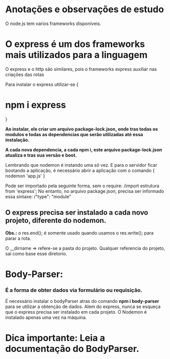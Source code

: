 <h1><strong>Anotações e observações de estudo</strong></h1>

O node.js tem varios frameworks disponíveis.
    <h1>O <strong>express</strong> é um dos frameworks mais utilizados para a linguagem</h1>
O express e o http são similares, pois o frameworks express auxiliar nas criações das rotas

Para instalar o express utilizar-se {
    <h1>npm i express</h1>
}

<strong>Ao instalar, ele criar um arquivo package-lock.json, onde tras todas os modulos e todas as dependencias que serão utilizadas até essa instalação.</strong>

<strong>A cada nova dependencia, a cada npm i, este arquivo package-lock.json atualiza e tras sua versão e boot.</strong>

Lembrando que nodemon é instando uma só vez. E para o servidor ficar bootando a aplicação, é necessário abrir a aplicação com o comando {
    nodemon 'app.js'
}

Pode ser importado pela seguinte forma, sem o require:
    /import estrutura from 'express';
No entanto, no arquivo package.json, precisa ser informado essa sintaxe:
    /"type": "module"

<h2>O express precisa ser instalado a cada novo projeto, diferente do nodemon.</h2>

<strong>Obs.:</strong> o res.end(); é somente usado quando usamos o res.write(); para parar a rota.

O __dirname => refere-se a pasta do projeto. Qualquer referencia do projeto, sai como base esse diretorio.

<h1>Body-Parser:</h1>
<h3>É a forma de obter dados via formulário ou requisição.</h3>
<p>É necessário instalar o bodyParser atras do comando <strong>npm i body-parser</strong> para se utilizar a obtenção de dados. Alem do express, nunca se esqueça que o express precisa ser instalado em cada projeto. O Nodemon é instalado apenas uma vez na máquina.</p>

<h1>Dica importante: Leia a documentação do BodyParser.</h1>